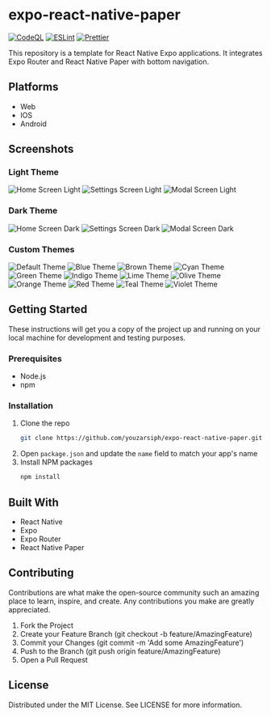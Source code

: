 # expo-react-native-paper

[![CodeQL](https://github.com/youzarsiph/expo-react-native-paper/actions/workflows/codeql.yml/badge.svg)](https://github.com/youzarsiph/expo-react-native-paper/actions/workflows/codeql.yml)
[![ESLint](https://github.com/youzarsiph/expo-react-native-paper/actions/workflows/eslint.yml/badge.svg)](https://github.com/youzarsiph/expo-react-native-paper/actions/workflows/eslint.yml)
[![Prettier](https://github.com/youzarsiph/expo-react-native-paper/actions/workflows/prettier.yml/badge.svg)](https://github.com/youzarsiph/expo-react-native-paper/actions/workflows/prettier.yml)

This repository is a template for React Native Expo applications. It integrates Expo Router and React Native Paper with bottom navigation.

## Platforms

- Web
- IOS
- Android

## Screenshots

### Light Theme

![Home Screen Light](screenshots/light/home.png)
![Settings Screen Light](screenshots/light/settings.png)
![Modal Screen Light](screenshots/light/modal.png)

### Dark Theme

![Home Screen Dark](screenshots/dark/home.png)
![Settings Screen Dark](screenshots/dark/settings.png)
![Modal Screen Dark](screenshots/dark/modal.png)

### Custom Themes

![Default Theme](screenshots/themes/default.png)
![Blue Theme](screenshots/themes/blue.png)
![Brown Theme](screenshots/themes/brown.png)
![Cyan Theme](screenshots/themes/cyan.png)
![Green Theme](screenshots/themes/green.png)
![Indigo Theme](screenshots/themes/indigo.png)
![Lime Theme](screenshots/themes/lime.png)
![Olive Theme](screenshots/themes/olive.png)
![Orange Theme](screenshots/themes/orange.png)
![Red Theme](screenshots/themes/red.png)
![Teal Theme](screenshots/themes/teal.png)
![Violet Theme](screenshots/themes/violet.png)

## Getting Started

These instructions will get you a copy of the project up and running on your local machine for development and testing purposes.

### Prerequisites

- Node.js
- npm

### Installation

1. Clone the repo
   ```sh
   git clone https://github.com/youzarsiph/expo-react-native-paper.git
   ```
2. Open `package.json` and update the `name` field to match your app's name
3. Install NPM packages
   ```sh
   npm install
   ```

## Built With

- React Native
- Expo
- Expo Router
- React Native Paper

## Contributing

Contributions are what make the open-source community such an amazing place to learn, inspire, and create. Any contributions you make are greatly appreciated.

1. Fork the Project
2. Create your Feature Branch (git checkout -b feature/AmazingFeature)
3. Commit your Changes (git commit -m 'Add some AmazingFeature')
4. Push to the Branch (git push origin feature/AmazingFeature)
5. Open a Pull Request

## License

Distributed under the MIT License. See LICENSE for more information.
